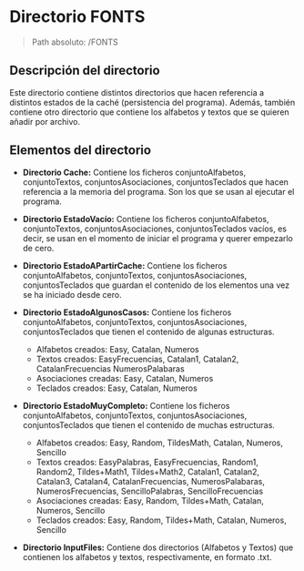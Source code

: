 # Directorio FONTS

> Path absoluto: /FONTS

## Descripción del directorio
Este directorio contiene distintos directorios que hacen referencia a distintos estados de la caché (persistencia del programa). Además, también contiene otro directorio que contiene los alfabetos y textos que se quieren añadir por archivo.

## Elementos del directorio
- **Directorio Cache:**
  Contiene los ficheros conjuntoAlfabetos, conjuntoTextos, conjuntosAsociaciones, conjuntosTeclados que hacen referencia a la memoria del programa. Son los que se usan al ejecutar el programa.


- **Directorio EstadoVacío:**
  Contiene los ficheros conjuntoAlfabetos, conjuntoTextos, conjuntosAsociaciones, conjuntosTeclados vacíos, es decir, se usan en el momento de iniciar el programa y querer empezarlo de cero.


- **Directorio EstadoAPartirCache:**
  Contiene los ficheros conjuntoAlfabetos, conjuntoTextos, conjuntosAsociaciones, conjuntosTeclados que guardan el contenido de los elementos una vez se ha iniciado desde cero.


- **Directorio EstadoAlgunosCasos:**
  Contiene los ficheros conjuntoAlfabetos, conjuntoTextos, conjuntosAsociaciones, conjuntosTeclados que tienen el contenido de algunas estructuras.
  - Alfabetos creados: Easy, Catalan, Numeros
  - Textos creados: EasyFrecuencias, Catalan1, Catalan2, CatalanFrecuencias NumerosPalabaras
  - Asociaciones creadas: Easy, Catalan, Numeros
  - Teclados creados: Easy, Catalan, Numeros


- **Directorio EstadoMuyCompleto:**
  Contiene los ficheros conjuntoAlfabetos, conjuntoTextos, conjuntosAsociaciones, conjuntosTeclados que tienen el contenido de muchas estructuras.
  - Alfabetos creados: Easy, Random, TildesMath, Catalan, Numeros, Sencillo
  - Textos creados: EasyPalabras, EasyFrecuencias, Random1, Random2, Tildes+Math1, Tildes+Math2, Catalan1, Catalan2, Catalan3, Catalan4, CatalanFrecuencias, NumerosPalabaras, NumerosFrecuencias, SencilloPalabras, SencilloFrecuencias  
  - Asociaciones creadas: Easy, Random, Tildes+Math, Catalan, Numeros, Sencillo
  - Teclados creados: Easy, Random, Tildes+Math, Catalan, Numeros, Sencillo


- **Directorio InputFiles:**
  Contiene dos directorios (Alfabetos y Textos) que contienen los alfabetos y textos, respectivamente, en formato .txt.